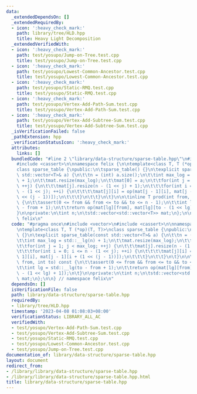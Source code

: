 ```yaml
---
data:
  _extendedDependsOn: []
  _extendedRequiredBy:
  - icon: ':heavy_check_mark:'
    path: library/tree/HLD.hpp
    title: Heavy Light Decomposition
  _extendedVerifiedWith:
  - icon: ':heavy_check_mark:'
    path: test/yosupo/Jump-on-Tree.test.cpp
    title: test/yosupo/Jump-on-Tree.test.cpp
  - icon: ':heavy_check_mark:'
    path: test/yosupo/Lowest-Common-Ancestor.test.cpp
    title: test/yosupo/Lowest-Common-Ancestor.test.cpp
  - icon: ':heavy_check_mark:'
    path: test/yosupo/Static-RMQ.test.cpp
    title: test/yosupo/Static-RMQ.test.cpp
  - icon: ':heavy_check_mark:'
    path: test/yosupo/Vertex-Add-Path-Sum.test.cpp
    title: test/yosupo/Vertex-Add-Path-Sum.test.cpp
  - icon: ':heavy_check_mark:'
    path: test/yosupo/Vertex-Add-Subtree-Sum.test.cpp
    title: test/yosupo/Vertex-Add-Subtree-Sum.test.cpp
  _isVerificationFailed: false
  _pathExtension: hpp
  _verificationStatusIcon: ':heavy_check_mark:'
  attributes:
    links: []
  bundledCode: "#line 2 \"library/data-structure/sparse-table.hpp\"\n#include <vector>\n\
    #include <cassert>\n\nnamespace felix {\n\ntemplate<class T, T (*op)(T, T)>\n\
    class sparse_table {\npublic:\n\tsparse_table() {}\n\texplicit sparse_table(const\
    \ std::vector<T>& a) {\n\t\tn = (int) a.size();\n\t\tint max_log = std::__lg(n)\
    \ + 1;\n\t\tmat.resize(max_log);\n\t\tmat[0] = a;\n\t\tfor(int j = 1; j < max_log;\
    \ ++j) {\n\t\t\tmat[j].resize(n - (1 << j) + 1);\n\t\t\tfor(int i = 0; i <= n\
    \ - (1 << j); ++i) {\n\t\t\t\tmat[j][i] = op(mat[j - 1][i], mat[j - 1][i + (1\
    \ << (j - 1))]);\n\t\t\t}\n\t\t}\n\t}\n\n\tinline T prod(int from, int to) const\
    \ {\n\t\tassert(0 <= from && from <= to && to <= n - 1);\n\t\tint lg = std::__lg(to\
    \ - from + 1);\n\t\treturn op(mat[lg][from], mat[lg][to - (1 << lg) + 1]);\n\t\
    }\n\nprivate:\n\tint n;\n\tstd::vector<std::vector<T>> mat;\n};\n\n} // namespace\
    \ felix\n"
  code: "#pragma once\n#include <vector>\n#include <cassert>\n\nnamespace felix {\n\
    \ntemplate<class T, T (*op)(T, T)>\nclass sparse_table {\npublic:\n\tsparse_table()\
    \ {}\n\texplicit sparse_table(const std::vector<T>& a) {\n\t\tn = (int) a.size();\n\
    \t\tint max_log = std::__lg(n) + 1;\n\t\tmat.resize(max_log);\n\t\tmat[0] = a;\n\
    \t\tfor(int j = 1; j < max_log; ++j) {\n\t\t\tmat[j].resize(n - (1 << j) + 1);\n\
    \t\t\tfor(int i = 0; i <= n - (1 << j); ++i) {\n\t\t\t\tmat[j][i] = op(mat[j -\
    \ 1][i], mat[j - 1][i + (1 << (j - 1))]);\n\t\t\t}\n\t\t}\n\t}\n\n\tinline T prod(int\
    \ from, int to) const {\n\t\tassert(0 <= from && from <= to && to <= n - 1);\n\
    \t\tint lg = std::__lg(to - from + 1);\n\t\treturn op(mat[lg][from], mat[lg][to\
    \ - (1 << lg) + 1]);\n\t}\n\nprivate:\n\tint n;\n\tstd::vector<std::vector<T>>\
    \ mat;\n};\n\n} // namespace felix\n"
  dependsOn: []
  isVerificationFile: false
  path: library/data-structure/sparse-table.hpp
  requiredBy:
  - library/tree/HLD.hpp
  timestamp: '2023-04-08 01:08:03+08:00'
  verificationStatus: LIBRARY_ALL_AC
  verifiedWith:
  - test/yosupo/Vertex-Add-Path-Sum.test.cpp
  - test/yosupo/Vertex-Add-Subtree-Sum.test.cpp
  - test/yosupo/Static-RMQ.test.cpp
  - test/yosupo/Lowest-Common-Ancestor.test.cpp
  - test/yosupo/Jump-on-Tree.test.cpp
documentation_of: library/data-structure/sparse-table.hpp
layout: document
redirect_from:
- /library/library/data-structure/sparse-table.hpp
- /library/library/data-structure/sparse-table.hpp.html
title: library/data-structure/sparse-table.hpp
---
```

